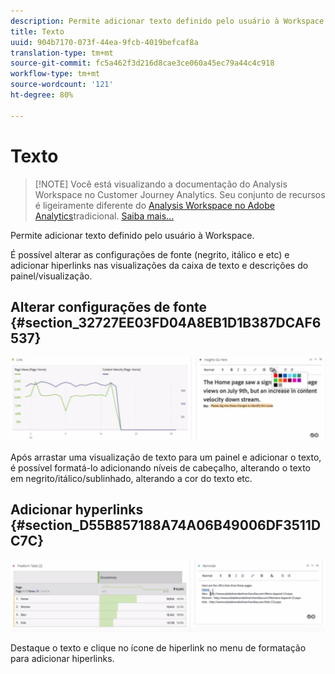 ```yaml
---
description: Permite adicionar texto definido pelo usuário à Workspace.
title: Texto
uuid: 904b7170-073f-44ea-9fcb-4019befcaf8a
translation-type: tm+mt
source-git-commit: fc5a462f3d216d8cae3ce060a45ec79a44c4c918
workflow-type: tm+mt
source-wordcount: '121'
ht-degree: 80%

---
```



# Texto

>[!NOTE] Você está visualizando a documentação do Analysis Workspace no Customer Journey Analytics. Seu conjunto de recursos é ligeiramente diferente do [Analysis Workspace no Adobe Analytics](https://docs.adobe.com/content/help/pt-BR/analytics/analyze/analysis-workspace/home.html)tradicional. [Saiba mais...](/help/getting-started/cja-aa.md)

Permite adicionar texto definido pelo usuário à Workspace.

É possível alterar as configurações de fonte (negrito, itálico e etc) e adicionar hiperlinks nas visualizações da caixa de texto e descrições do painel/visualização.

## Alterar configurações de fonte {#section_32727EE03FD04A8EB1D1B387DCAF6537}

![](assets/rich-text1.png)

Após arrastar uma visualização de texto para um painel e adicionar o texto, é possível formatá-lo adicionando níveis de cabeçalho, alterando o texto em negrito/itálico/sublinhado, alterando a cor do texto etc.

## Adicionar hyperlinks {#section_D55B857188A74A06B49006DF3511DC7C}

![](assets/rich-text2.png)

Destaque o texto e clique no ícone de hiperlink no menu de formatação para adicionar hiperlinks.
